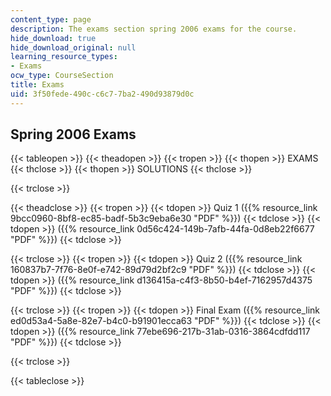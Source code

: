 ```yaml
---
content_type: page
description: The exams section spring 2006 exams for the course.
hide_download: true
hide_download_original: null
learning_resource_types:
- Exams
ocw_type: CourseSection
title: Exams
uid: 3f50fede-490c-c6c7-7ba2-490d93879d0c
---
```


Spring 2006 Exams
-----------------

{{< tableopen >}}
{{< theadopen >}}
{{< tropen >}}
{{< thopen >}}
EXAMS
{{< thclose >}}
{{< thopen >}}
SOLUTIONS
{{< thclose >}}

{{< trclose >}}

{{< theadclose >}}
{{< tropen >}}
{{< tdopen >}}
Quiz 1 ({{% resource_link 9bcc0960-8bf8-ec85-badf-5b3c9eba6e30 "PDF" %}})
{{< tdclose >}}
{{< tdopen >}}
({{% resource_link 0d56c424-149b-7afb-44fa-0d8eb22f6677 "PDF" %}})
{{< tdclose >}}

{{< trclose >}}
{{< tropen >}}
{{< tdopen >}}
Quiz 2 ({{% resource_link 160837b7-7f76-8e0f-e742-89d79d2bf2c9 "PDF" %}})
{{< tdclose >}}
{{< tdopen >}}
({{% resource_link d136415a-c4f3-8b50-b4ef-7162957d4375 "PDF" %}})
{{< tdclose >}}

{{< trclose >}}
{{< tropen >}}
{{< tdopen >}}
Final Exam ({{% resource_link ed0d53a4-5a8e-82e7-b4c0-b91901ecca63 "PDF" %}})
{{< tdclose >}}
{{< tdopen >}}
({{% resource_link 77ebe696-217b-31ab-0316-3864cdfdd117 "PDF" %}})
{{< tdclose >}}

{{< trclose >}}

{{< tableclose >}}